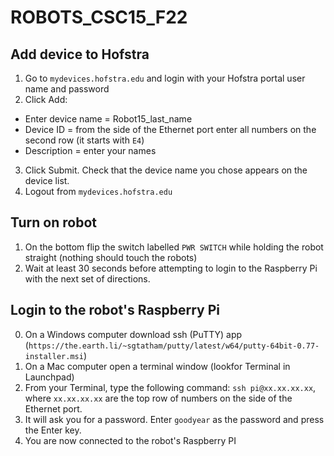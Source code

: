 # ROBOTS_CSC15_F22

## Add device to Hofstra ## 

1. Go to `mydevices.hofstra.edu` and login with your Hofstra portal user name and password
2. Click Add:
  * Enter device name = Robot15_last_name
  * Device ID = from the side of the Ethernet port enter all numbers on the second row (it starts with `E4`)
  * Description = enter your names
3. Click Submit. Check that the device name you chose appears on the device list.
4. Logout from `mydevices.hofstra.edu`

## Turn on robot ##

1. On the bottom flip the switch labelled `PWR SWITCH` while holding the robot straight (nothing should touch the robots)
2. Wait at least 30 seconds before attempting to login to the Raspberry Pi with the next set of directions.

## Login to the robot's Raspberry Pi ##

0. On a Windows computer download ssh (PuTTY) app (`https://the.earth.li/~sgtatham/putty/latest/w64/putty-64bit-0.77-installer.msi`)
0. On a Mac computer open a terminal window (lookfor Terminal in Launchpad)
1. From your Terminal, type the following command: `ssh pi@xx.xx.xx.xx`, 
   where `xx.xx.xx.xx` are the top row of numbers on the side of the Ethernet port.
2. It will ask you for a password. Enter `goodyear` as the password and press the Enter key.
3. You are now connected to the robot's Raspberry PI


